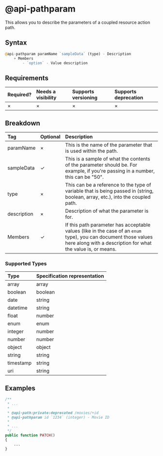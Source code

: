 # @api-pathparam

This allows you to describe the parameters of a coupled resource action path.

## Syntax
```php
@api-pathparam paramName `sampleData` (type) - Description
    + Members
        - `option` - Value description
```

## Requirements
| Required? | Needs a visibility | Supports versioning | Supports deprecation |
| :--- | :--- | :--- | :--- |
| × | × | × | × |

## Breakdown
| Tag | Optional | Description |
| :--- | :--- | :--- |
| paramName | × | This is the name of the parameter that is used within the path. |
| sampleData | ✓ | This is a sample of what the contents of the parameter should be. For example, if you're passing in a number, this can be "50". |
| type | × | This can be a reference to the type of variable that is being passed in (string, boolean, array, etc.), into the coupled path. |
| description | × | Description of what the parameter is for. |
| Members | ✓ | If this path parameter has acceptable values (like in the case of an `enum` type), you can document those values here along with a description for what the value is, or means. |

### Supported Types
| Type | Specification representation |
| :--- | :--- |
| array | array |
| boolean | boolean |
| date | string |
| datetime | string |
| float | number |
| enum | enum |
| integer | number |
| number | number |
| object | object |
| string | string |
| timestamp | string |
| uri | string |

## Examples
```php
/**
 * ...
 *
 * @api-path:private:deprecated /movies/+id
 * @api-pathparam id `1234` (integer) - Movie ID
 *
 * ...
 */
public function PATCH()
{
    ...
}
```
